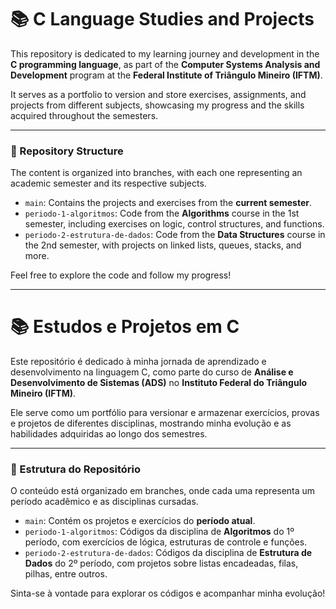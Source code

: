 # 📚 C Language Studies and Projects

This repository is dedicated to my learning journey and development in the **C programming language**, as part of the **Computer Systems Analysis and Development** program at the **Federal Institute of Triângulo Mineiro (IFTM)**.

It serves as a portfolio to version and store exercises, assignments, and projects from different subjects, showcasing my progress and the skills acquired throughout the semesters.

---

### 📂 Repository Structure

The content is organized into branches, with each one representing an academic semester and its respective subjects.

* `main`: Contains the projects and exercises from the **current semester**.
* `periodo-1-algoritmos`: Code from the **Algorithms** course in the 1st semester, including exercises on logic, control structures, and functions.
* `periodo-2-estrutura-de-dados`: Code from the **Data Structures** course in the 2nd semester, with projects on linked lists, queues, stacks, and more.

Feel free to explore the code and follow my progress!

---

# 📚 Estudos e Projetos em C

Este repositório é dedicado à minha jornada de aprendizado e desenvolvimento na linguagem C, como parte do curso de **Análise e Desenvolvimento de Sistemas (ADS)** no **Instituto Federal do Triângulo Mineiro (IFTM)**.

Ele serve como um portfólio para versionar e armazenar exercícios, provas e projetos de diferentes disciplinas, mostrando minha evolução e as habilidades adquiridas ao longo dos semestres.

---

### 📂 Estrutura do Repositório

O conteúdo está organizado em branches, onde cada uma representa um período acadêmico e as disciplinas cursadas.

* `main`: Contém os projetos e exercícios do **período atual**.
* `periodo-1-algoritmos`: Códigos da disciplina de **Algoritmos** do 1º período, com exercícios de lógica, estruturas de controle e funções.
* `periodo-2-estrutura-de-dados`: Códigos da disciplina de **Estrutura de Dados** do 2º período, com projetos sobre listas encadeadas, filas, pilhas, entre outros.

Sinta-se à vontade para explorar os códigos e acompanhar minha evolução!
